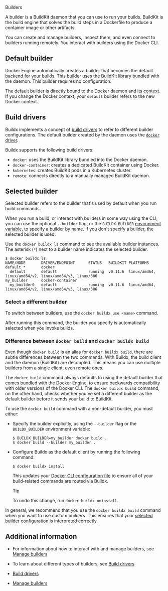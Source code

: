 Builders


A builder is a BuildKit daemon that you can use to run your builds. BuildKit
is the build engine that solves the build steps in a Dockerfile to produce a
container image or other artifacts.

You can create and manage builders, inspect them, and even connect to builders
running remotely. You interact with builders using the Docker CLI.

## Default builder

Docker Engine automatically creates a builder that becomes the default backend
for your builds. This builder uses the BuildKit library bundled with the
daemon. This builder requires no configuration.

The default builder is directly bound to the Docker daemon and its
[context](/manuals/engine/manage-resources/contexts.md). If you change the
Docker context, your `default` builder refers to the new Docker context.

## Build drivers

Buildx implements a concept of [build drivers](drivers/_index.md) to refer to
different builder configurations. The default builder created by the daemon
uses the [`docker` driver](drivers/docker.md).

Buildx supports the following build drivers:

- `docker`: uses the BuildKit library bundled into the Docker daemon.
- `docker-container`: creates a dedicated BuildKit container using Docker.
- `kubernetes`: creates BuildKit pods in a Kubernetes cluster.
- `remote`: connects directly to a manually managed BuildKit daemon.

## Selected builder

Selected builder refers to the builder that's used by default when you run
build commands.

When you run a build, or interact with builders in some way using the CLI,
you can use the optional `--builder` flag, or the `BUILDX_BUILDER`
[environment variable](../building/variables.md#buildx_builder),
to specify a builder by name. If you don't specify a builder,
the selected builder is used.

Use the `docker buildx ls` command to see the available builder instances.
The asterisk (`*`) next to a builder name indicates the selected builder.

```console
$ docker buildx ls
NAME/NODE       DRIVER/ENDPOINT      STATUS   BUILDKIT PLATFORMS
default *       docker
  default       default              running  v0.11.6  linux/amd64, linux/amd64/v2, linux/amd64/v3, linux/386
my_builder      docker-container
  my_builder0   default              running  v0.11.6  linux/amd64, linux/amd64/v2, linux/amd64/v3, linux/386
```

### Select a different builder

To switch between builders, use the `docker buildx use <name>` command.

After running this command, the builder you specify is automatically
selected when you invoke builds.

### Difference between `docker build` and `docker buildx build`

Even though `docker build` is an alias for `docker buildx build`, there are
subtle differences between the two commands. With Buildx, the build client and
the daemon (BuildKit) are decoupled. This means you can use multiple
builders from a single client, even remote ones.

The `docker build` command always defaults to using the default builder that
comes bundled with the Docker Engine, to ensure backwards compatibility with
older versions of the Docker CLI. The `docker buildx build` command, on the
other hand, checks whether you've set a different builder as the default
builder before it sends your build to BuildKit.

To use the `docker build` command with a non-default builder, you must either:

- Specify the builder explicitly, using the `--builder` flag or the `BUILDX_BUILDER` environment variable:

  ```console
  $ BUILDX_BUILDER=my_builder docker build .
  $ docker build --builder my_builder .
  ```

- Configure Buildx as the default client by running the following command:

  ```console
  $ docker buildx install
  ```

  This updates your [Docker CLI configuration file](/reference/cli/docker/_index.md#configuration-files)
  to ensure all of your build-related commands are routed via Buildx.

  > [!TIP]
  > To undo this change, run `docker buildx uninstall`.

<!-- vale Docker.We = NO -->

In general, we recommend that you use the `docker buildx build` command when
you want to use custom builders. This ensures that your [selected
builder](#selected-builder) configuration is interpreted correctly.

<!-- vale Docker.We = YES -->

## Additional information

- For information about how to interact with and manage builders,
  see [Manage builders](./manage.md)
- To learn about different types of builders,
  see [Build drivers](drivers/_index.md)



- [Build drivers](https://docs.docker.com/build/builders/drivers/)

- [Manage builders](https://docs.docker.com/build/builders/manage/)
